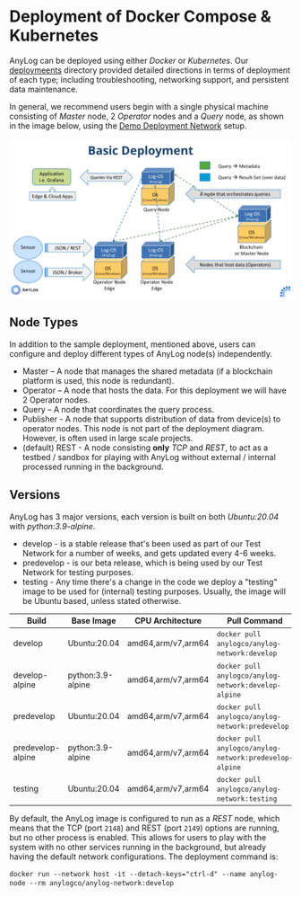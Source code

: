 # Deployment of Docker Compose & Kubernetes

AnyLog can be deployed using either _Docker_ or _Kubernetes_. Our [deploymeents](deployments) directory provided detailed 
directions in terms of deployment of each type; including troubleshooting, networking support, and persistent data 
maintenance.

In general, we recommend users begin with a single physical machine consisting of _Master_ node, 2 _Operator_ nodes and 
a _Query_ node, as shown in the image below, using the [Demo Deployment Network](deployments/Docker/single_deployment_demo.md) 
setup. 

![deployment diagram](imgs/deployment_diagram.png)


## Node Types 
In addition to the sample deployment, mentioned above, users can configure and deploy different types of AnyLog node(s) 
independently. 
* Master – A node that manages the shared metadata (if a blockchain platform is used, this node is redundant).
* Operator – A node that hosts the data. For this deployment we will have 2 Operator nodes.
* Query – A node that coordinates the query process. 
* Publisher - A node that supports distribution of data from device(s) to operator nodes. This node is not part of the
deployment diagram. However, is often used in large scale projects. 
* (default) REST - A node consisting **only** _TCP_ and _REST_, to act as a testbed / sandbox for playing with AnyLog 
without external / internal processed running in the background.

## Versions 
AnyLog has 3 major versions, each version is built on both _Ubuntu:20.04_ with _python:3.9-alpine_. 
* develop - is a stable release that's been used as part of our Test Network for a number of weeks, and gets updated every 4-6 weeks.
* predevelop - is our beta release, which is being used by our Test Network for testing purposes.
* testing - Any time there's a change in the code we deploy a "testing" image to be used for (internal) testing purposes. 
Usually, the image will be Ubuntu based, unless stated otherwise.


| Build | Base Image | CPU Architecture | Pull Command | Size | 
|---|---|---|---|---|
| develop | Ubuntu:20.04 | amd64,arm/v7,arm64 | `docker pull anylogco/anylog-network:develop` | 664MB | 
| develop-alpine | python:3.9-alpine | amd64,arm/v7,arm64 | `docker pull anylogco/anylog-network:develop-alpine` | 460MB| 
| predevelop | Ubuntu:20.04 | amd64,arm/v7,arm64 | `docker pull anylogco/anylog-network:predevelop` | ~245MB | 
| predevelop-alpine | python:3.9-alpine | amd64,arm/v7,arm64 | `docker pull anylogco/anylog-network:predevelop-alpine` | ~178MB | 
| testing | Ubuntu:20.04 | amd64,arm/v7,arm64 | `docker pull anylogco/anylog-network:testing` |

By default, the AnyLog image is configured to run as a _REST_ node, which means that the TCP (port `2148`) and REST 
(port `2149`) options are running, but no other process is enabled. This allows for users to play with the system with 
no other services running in the background, but already having the default network configurations. The deployment command 
is: 

```
docker run --network host -it --detach-keys="ctrl-d" --name anylog-node --rm anylogco/anylog-network:develop
```
